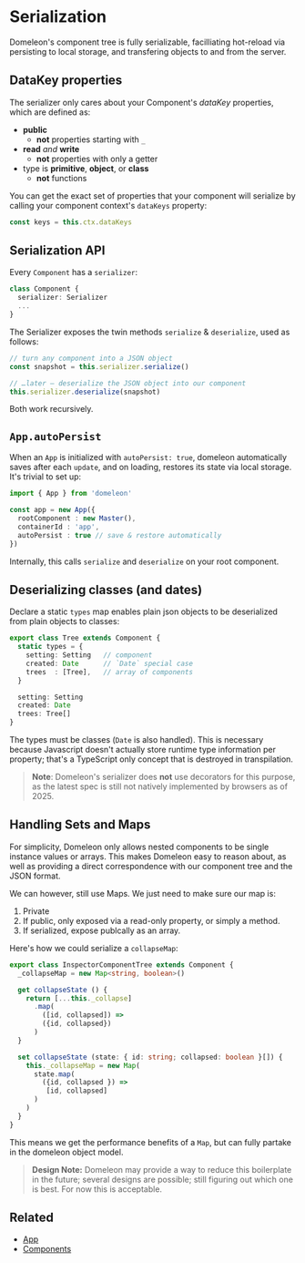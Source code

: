 # Serialization

Domeleon's component tree is fully serializable, facilliating hot-reload via persisting to local storage, and transfering objects to and from the server.

## DataKey properties

The serializer only cares about your Component's *dataKey* properties, which are defined as:

* **public**
  * **not** properties starting with `_`
* **read** *and* **write**
  * **not** properties with only a getter
* type is **primitive**, **object**, or **class**
  * **not** functions

You can get the exact set of properties that your component will serialize by calling your component context's `dataKeys` property:

```ts
const keys = this.ctx.dataKeys
```

## Serialization API

Every `Component` has a `serializer`:

```ts
class Component {
  serializer: Serializer
  ...
}
```

The Serializer exposes the twin methods `serialize` & `deserialize`, used as follows:

```ts
// turn any component into a JSON object
const snapshot = this.serializer.serialize()

// …later – deserialize the JSON object into our component
this.serializer.deserialize(snapshot)
```
Both work recursively.

## `App.autoPersist`

When an `App` is initialized with `autoPersist: true`, domeleon automatically saves after each `update`, and on loading, restores its state via local storage. It's trivial to set up:

```ts
import { App } from 'domeleon'

const app = new App({
  rootComponent : new Master(),
  containerId : 'app',
  autoPersist : true // save & restore automatically
})
```
Internally, this calls `serialize` and `deserialize` on your root component.

## Deserializing classes (and dates)

Declare a static `types` map enables plain json objects to be deserialized from plain objects to classes:

```ts
export class Tree extends Component {
  static types = {    
    setting: Setting   // component
    created: Date      // `Date` special case
    trees  : [Tree],   // array of components
  }

  setting: Setting  
  created: Date
  trees: Tree[]
}
```
The types must be classes (`Date` is also handled). This is necessary because Javascript doesn't actually store runtime type information per property; that's a TypeScript only concept that is destroyed in transpilation.

> **Note**: Domeleon's serializer does **not** use decorators for this purpose, as the latest spec is still not natively implemented by browsers as of 2025.

## Handling Sets and Maps

For simplicity, Domeleon only allows nested components to be single instance values or arrays. This makes Domeleon easy to reason about, as well as providing a direct correspondence with our component tree and the JSON format.

We can however, still use Maps. We just need to make sure our map is:

1. Private
2. If public, only exposed via a read-only property, or simply a method.
3. If serialized, expose publcally as an array.

Here's how we could serialize a `collapseMap`:

```ts
export class InspectorComponentTree extends Component {
  _collapseMap = new Map<string, boolean>()

  get collapseState () {    
    return [...this._collapse]
      .map(
        ([id, collapsed]) =>
        ({id, collapsed})
      )
  }

  set collapseState (state: { id: string; collapsed: boolean }[]) {
    this._collapseMap = new Map(
      state.map(
        ({id, collapsed }) =>
         [id, collapsed]
      )
    )
  }
}
```
This means we get the performance benefits of a `Map`, but can fully partake in the domeleon object model.

>**Design Note:** Domeleon may provide a way to reduce this boilerplate in the future; several designs are possible; still figuring out which one is best. For now this is acceptable.

## Related

* [App](./App)
* [Components](./components.md)